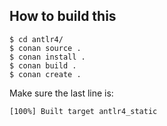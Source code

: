 
## How to build this

```
$ cd antlr4/
$ conan source .
$ conan install .
$ conan build .
$ conan create .
```

Make sure the last line is:

```
[100%] Built target antlr4_static
```

